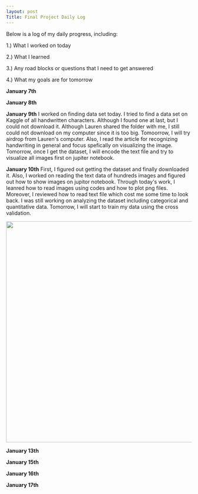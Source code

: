 ```yaml
---
layout: post
Title: Final Project Daily Log
---
```


Below is a log of my daily progress, including:

1.) What I worked on today

2.) What I learned

3.) Any road blocks or questions that I need to get answered

4.) What my goals are for tomorrow

**January 7th**

**January 8th**

**January 9th**
I worked on finding data set today. I tried to find a data set on Kaggle of all handwritten characters. Although I found one at last, but I could not download it. Although Lauren shared the folder with me, I still could not download on my computer since it is too big. Tomoorrow, I will try airdrop from Lauren's computer. 
Also, I read the article for recognizing handwriting in general and focus spefically on visualizing the image. Tomorrow, once I get the dataset, I will encode the text file and try to visualize all images first on jupiter notebook.

**January 10th**
First, I figured out getting the dataset and finally downloaded it. Also, I worked on reading the text data of hundreds images and figured out how to show images on jupitor notebook. Through today's work, I leanred how to read images using codes and how to plot png files. Moreover, I reviewed how to read text file which cost me some time to look back. I was still working on analyzing the dataset including categorical and quantitative data. 
Tomorrow, I will start to train my data using the cross validation.

<img src="/images/showing image" width="600"/>

**January 13th**

**January 15th**

**January 16th**

**January 17th**